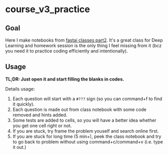 # course_v3_practice

## Goal
Here I make notebooks from [fastai classes part2](https://course.fast.ai/videos/?lesson=8). It's a great class for Deep Learning and homework session is the only thing I feel missing from it (bcz you need it to practice coding efficiently and intentionally).

## Usage
**TL;DR: Just open it and start filling the blanks in codes.**  
  
Details usage:  
1. Each question will start with a `#???` sign (so you can command+f to find it quickly).  
2. Each question is made out from class notebook with some code removed and hints added.  
3. Some tests are added to cells, so you will have a better idea whether you get one cell right or not.  
4. If you are stuck, try frame the problem youself and search online first.  
5. If you are stuck for long time (5 min+), peek the class notebook and try to go back to problem without using   command+c/command+v (i.e. type it out.)  
